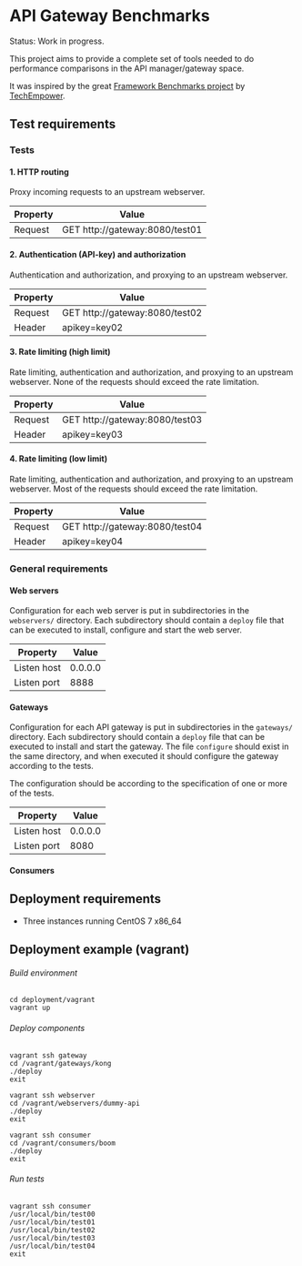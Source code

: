 # API Gateway Benchmarks

Status: Work in progress.

This project aims to provide a complete set of tools needed to do performance comparisons in the API manager/gateway space.

It was inspired by the great [Framework Benchmarks project](https://github.com/TechEmpower/FrameworkBenchmarks) by [TechEmpower](https://www.techempower.com/benchmarks/).

## Test requirements

### Tests

#### 1. HTTP routing

Proxy incoming requests to an upstream webserver.

| Property    |                          Value |
|-------------|--------------------------------|
| Request     | GET http://gateway:8080/test01 |

#### 2. Authentication (API-key) and authorization

Authentication and authorization, and proxying to an upstream webserver.

| Property    |                          Value |
|-------------|--------------------------------|
| Request     | GET http://gateway:8080/test02 |
| Header      | apikey=key02                   |

#### 3. Rate limiting (high limit)

Rate limiting, authentication and authorization, and proxying to an upstream webserver. None of the requests should exceed the rate limitation.

| Property    |                          Value |
|-------------|--------------------------------|
| Request     | GET http://gateway:8080/test03 |
| Header      | apikey=key03                   |

#### 4. Rate limiting (low limit)

Rate limiting, authentication and authorization, and proxying to an upstream webserver. Most of the requests should exceed the rate limitation.

| Property    |                          Value |
|-------------|--------------------------------|
| Request     | GET http://gateway:8080/test04 |
| Header      | apikey=key04                   |

### General requirements

#### Web servers

Configuration for each web server is put in subdirectories in the ``webservers/`` directory. Each subdirectory should contain a ``deploy`` file that can be executed to install, configure and start the web server.

| Property    |   Value |
|-------------|---------|
| Listen host | 0.0.0.0 |
| Listen port |    8888 |

#### Gateways

Configuration for each API gateway is put in subdirectories in the ``gateways/`` directory. Each subdirectory should contain a ``deploy`` file that can be executed to install and start the gateway. The file ``configure`` should exist in the same directory, and when executed it should configure the gateway according to the tests.

The configuration should be according to the specification of one or more of the tests.

| Property    |   Value |
|-------------|---------|
| Listen host | 0.0.0.0 |
| Listen port |    8080 |

#### Consumers

## Deployment requirements

* Three instances running CentOS 7 x86_64

## Deployment example (vagrant)

###### Build environment

    cd deployment/vagrant
    vagrant up

###### Deploy components

    vagrant ssh gateway
    cd /vagrant/gateways/kong
    ./deploy
    exit

    vagrant ssh webserver
    cd /vagrant/webservers/dummy-api
    ./deploy
    exit

    vagrant ssh consumer
    cd /vagrant/consumers/boom
    ./deploy
    exit

###### Run tests

    vagrant ssh consumer
    /usr/local/bin/test00
    /usr/local/bin/test01
    /usr/local/bin/test02
    /usr/local/bin/test03
    /usr/local/bin/test04
    exit

